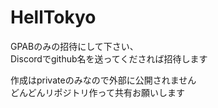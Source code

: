# HellTokyo
GPABのみの招待にして下さい、  
Discordでgithub名を送ってくだされば招待します  
  
作成はprivateのみなので外部に公開されません  
どんどんリポジトリ作って共有お願いします  
